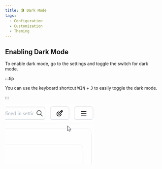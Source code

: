 ```yaml
---
title: 🌗 Dark Mode
tags:
  - Configuration
  - Customization
  - Theming
---
```


## Enabling Dark Mode

To enable dark mode, go to the settings and toggle the switch for dark mode.

:::tip

You can use the keyboard shortcut <kbd>WIN</kbd> + <kbd>J</kbd> to easily toggle the dark mode.

:::

![screen recoding of toggeling dark mode in settings](./img/theme/homarr-darkmode-switch.gif)

